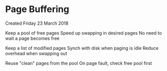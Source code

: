 # Page Buffering
Created Friday 23 March 2018

Keep a pool of free pages
Speed up swapping in desired pages
No need to wait a page becomes free
	
Keep a list of modified pages
Synch with disk when paging is idle
Reduce overhead when swapping out
	
Reuse "clean" pages from the pool
On page fault, check free pool first
	

